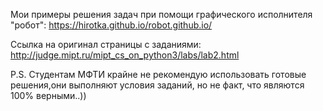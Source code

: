 Мои примеры решения задач при помощи графического исполнителя "робот": https://hirotka.github.io/robot.github.io/


Ссылка на оригинал страницы с заданиями: http://judge.mipt.ru/mipt_cs_on_python3/labs/lab2.html

P.S. Студентам МФТИ крайне не рекомендую использовать готовые решения,они выполняют условия заданий, но не факт, что являются 100% верными..))
